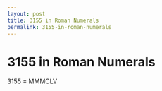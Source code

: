 ```yaml
---
layout: post
title: 3155 in Roman Numerals
permalink: 3155-in-roman-numerals
---
```


# 3155 in Roman Numerals

3155 = MMMCLV
